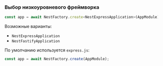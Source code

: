 ### Выбор низкоуровневого фреймворка

```js
const app = await NestFactory.create<NestExpressApplication>(AppModule);
```

Возможные варианты:
- `NestExpressApplication`
- `NestFastifyApplication`

По умолчанию используется `express.js`:

```js
const app = await NestFactory.create(AppModule);
```
